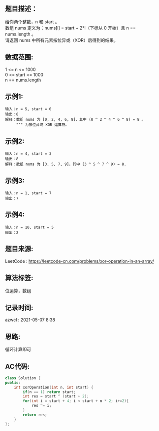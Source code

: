 ## 题目描述：
给你两个整数，n 和 start 。  
数组 nums 定义为：nums[i] = start + 2*i（下标从 0 开始）且 n == nums.length 。  
请返回 nums 中所有元素按位异或（XOR）后得到的结果。  
## 数据范围:
1 <= n <= 1000  
0 <= start <= 1000  
n == nums.length  

## 示例1:
```
输入：n = 5, start = 0
输出：8
解释：数组 nums 为 [0, 2, 4, 6, 8]，其中 (0 ^ 2 ^ 4 ^ 6 ^ 8) = 8 。
     "^" 为按位异或 XOR 运算符。
```

## 示例2:
```
输入：n = 4, start = 3
输出：8
解释：数组 nums 为 [3, 5, 7, 9]，其中 (3 ^ 5 ^ 7 ^ 9) = 8.
```

## 示例3:
```
输入：n = 1, start = 7
输出：7
```

## 示例4:
```
输入：n = 10, start = 5
输出：2
```

## 题目来源:
LeetCode : https://leetcode-cn.com/problems/xor-operation-in-an-array/

## 算法标签:
位运算，数组

## 记录时间:
azwcl : 2021-05-07 8:38  

## 思路:
循环计算即可  

## AC代码:
```cpp
class Solution {
public:
    int xorOperation(int n, int start) {
        if(n == 1) return start;
        int res = start ^ (start + 2);
        for(int i = start + 4; i < start + n * 2; i+=2){
            res ^= i;
        }
        return res;
    }
};
```